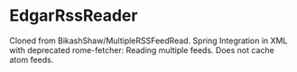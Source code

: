 # EdgarRssReader
Cloned from BikashShaw/MultipleRSSFeedRead. 
Spring Integration in XML with deprecated rome-fetcher: Reading multiple feeds. Does not cache atom feeds.
